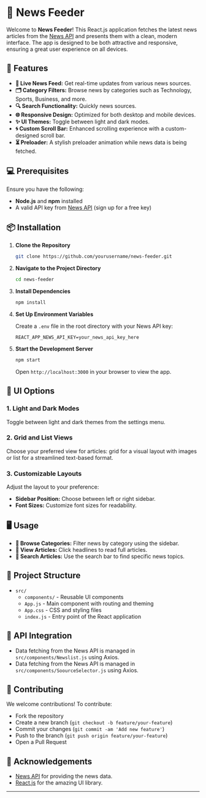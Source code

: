 # 📰 **News Feeder**

Welcome to **News Feeder**! This React.js application fetches the latest news articles from the [News API](https://newsapi.org/) and presents them with a clean, modern interface. The app is designed to be both attractive and responsive, ensuring a great user experience on all devices.

## 🚀 **Features**

- **📡 Live News Feed:** Get real-time updates from various news sources.
- **🗂️ Category Filters:** Browse news by categories such as Technology, Sports, Business, and more.
- **🔍 Search Functionality:** Quickly news sources.
- **🌐 Responsive Design:** Optimized for both desktop and mobile devices.
- **✨ UI Themes:** Toggle between light and dark modes.
- **🌀 Custom Scroll Bar:** Enhanced scrolling experience with a custom-designed scroll bar.
- **⏳ Preloader:** A stylish preloader animation while news data is being fetched.

## 💻 **Prerequisites**

Ensure you have the following:

- **Node.js** and **npm** installed
- A valid API key from [News API](https://newsapi.org/) (sign up for a free key)

## 📦 **Installation**

1. **Clone the Repository**

   ```bash
   git clone https://github.com/yourusername/news-feeder.git
   ```

2. **Navigate to the Project Directory**

   ```bash
   cd news-feeder
   ```

3. **Install Dependencies**

   ```bash
   npm install
   ```

4. **Set Up Environment Variables**

   Create a `.env` file in the root directory with your News API key:

   ```env
   REACT_APP_NEWS_API_KEY=your_news_api_key_here
   ```

5. **Start the Development Server**

   ```bash
   npm start
   ```

   Open `http://localhost:3000` in your browser to view the app.

## 🌟 **UI Options**

### **1. Light and Dark Modes**

Toggle between light and dark themes from the settings menu.

### **2. Grid and List Views**

Choose your preferred view for articles: grid for a visual layout with images or list for a streamlined text-based format.

### **3. Customizable Layouts**

Adjust the layout to your preference:

- **Sidebar Position:** Choose between left or right sidebar.
- **Font Sizes:** Customize font sizes for readability.

## 🖥️ **Usage**

- **📂 Browse Categories:** Filter news by category using the sidebar.
- **📰 View Articles:** Click headlines to read full articles.
- **🔎 Search Articles:** Use the search bar to find specific news topics.

## 📂 **Project Structure**

- `src/`
  - `components/` - Reusable UI components 
  - `App.js` - Main component with routing and theming
  - `App.css` - CSS and styling files
  - `index.js` - Entry point of the React application

## 🔧 **API Integration**

  - Data fetching from the News API is managed in `src/components/Newslist.js` using Axios.
  - Data fetching from the News API is managed in `src/components/SoourceSelector.js` using Axios.

## 🤝 **Contributing**

We welcome contributions! To contribute:

- Fork the repository
- Create a new branch (`git checkout -b feature/your-feature`)
- Commit your changes (`git commit -am 'Add new feature'`)
- Push to the branch (`git push origin feature/your-feature`)
- Open a Pull Request

## 🙌 **Acknowledgements**

- [News API](https://newsapi.org/) for providing the news data.
- [React.js](https://reactjs.org/) for the amazing UI library.

---
